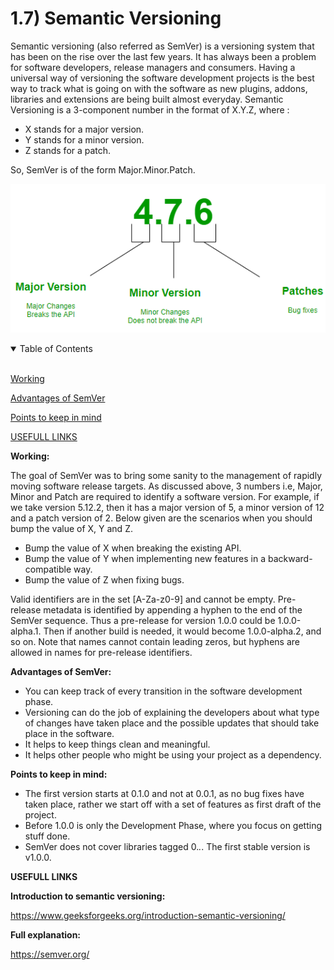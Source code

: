 # 1.7) Semantic Versioning

Semantic versioning (also referred as SemVer) is a versioning system that has been on the rise over the last few years. It has always been a problem for software developers, release managers and consumers. Having a universal way of versioning the software development projects is the best way to track what is going on with the software as new plugins, addons, libraries and extensions are being built almost everyday.
Semantic Versioning is a 3-component number in the format of X.Y.Z, where :

* X stands for a major version.
* Y stands for a minor version.
* Z stands for a patch.

So, SemVer is of the form Major.Minor.Patch.

![alt text](https://raw.githubusercontent.com/guidias1212/road_to_fullstack/master/images/semver.png)

<details open>
<summary>Table of Contents</summary>
<br>

[Working](#h1)

[Advantages of SemVer](#h2)

[Points to keep in mind](#h3)

[USEFULL LINKS](#h4)

</details>

<a name="h1"/>

**Working:**

The goal of SemVer was to bring some sanity to the management of rapidly moving software release targets. As discussed above, 3 numbers i.e, Major, Minor and Patch are required to identify a software version. For example, if we take version 5.12.2, then it has a major version of 5, a minor version of 12 and a patch version of 2. Below given are the scenarios when you should bump the value of X, Y and Z.

* Bump the value of X when breaking the existing API.
* Bump the value of Y when implementing new features in a backward-compatible way.
* Bump the value of Z when fixing bugs.

Valid identifiers are in the set [A-Za-z0-9] and cannot be empty. Pre-release metadata is identified by appending a hyphen to the end of the SemVer sequence. Thus a pre-release for version 1.0.0 could be 1.0.0-alpha.1. Then if another build is needed, it would become 1.0.0-alpha.2, and so on. Note that names cannot contain leading zeros, but hyphens are allowed in names for pre-release identifiers.

<a name="h2"/>

**Advantages of SemVer:**

* You can keep track of every transition in the software development phase.
* Versioning can do the job of explaining the developers about what type of changes have taken place and the possible updates that should take place in the software.
* It helps to keep things clean and meaningful.
* It helps other people who might be using your project as a dependency.

<a name="h3"/>

**Points to keep in mind:**

* The first version starts at 0.1.0 and not at 0.0.1, as no bug fixes have taken place, rather we start off with a set of features as first draft of the project.
* Before 1.0.0 is only the Development Phase, where you focus on getting stuff done.
* SemVer does not cover libraries tagged 0.*.*. The first stable version is v1.0.0.

<a name="h4"/>

**USEFULL LINKS**

**Introduction to semantic versioning:**

https://www.geeksforgeeks.org/introduction-semantic-versioning/

**Full explanation:**

https://semver.org/